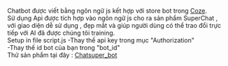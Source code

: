 Chatbot được viết bằng ngôn ngữ js kết hợp với store bot trong <a href="https://www.coze.com/home">Coze</a>. <br>
Sử dụng Api được tích hợp vào ngôn ngữ js cho ra sản phẩm SuperChat , với giao diện dễ sử dụng , đẹp mắt và giúp người dùng có thể trao đổi trực tiếp với AI đã được chúng tôi training.<br>
Setup in file script.js
-Thay thế api key trong mục "Authorization"<br>
-Thay thế id bot của bạn trong "bot_id"
<br>
Thử sản phẩm tại đây : <a href="https://hoanggxyuuki.github.io/ChatBot_js/">Chatsuper_bot</a>
